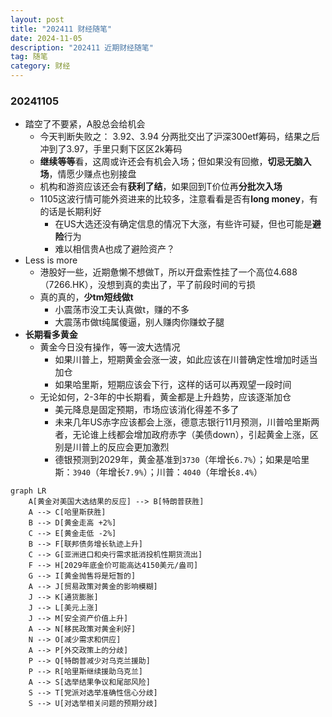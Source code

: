 ```yaml
---
layout: post
title: "202411 财经随笔"
date: 2024-11-05
description: "202411 近期财经随笔"
tag: 随笔
category: 财经
---
```



### 20241105
+ 踏空了不要紧，A股总会给机会
    - 今天判断失败之： 3.92、3.94 分两批交出了沪深300etf筹码，结果之后冲到了3.97，手里只剩下区区2k筹码
    - **继续等等**看，这周或许还会有机会入场；但如果没有回撤，**切忌无脑入场**，情愿少赚点也别接盘
    - 机构和游资应该还会有**获利了结**，如果回到T价位再**分批次入场**
    - 1105这波行情可能外资进来的比较多，注意看看是否有**long money**，有的话是长期利好
        * 在US大选还没有确定信息的情况下大涨，有些许可疑，但也可能是**避险**行为
        * 难以相信贵A也成了避险资产？
+ Less is more
    - 港股好一些，近期惫懒不想做T，所以开盘索性挂了一个高位4.688（7266.HK），没想到真的卖出了，平了前段时间的亏损
    - 真的真的，**少tm短线做t**
        * 小震荡市没工夫认真做t，赚的不多
        * 大震荡市做t纯属傻逼，别人赚肉你赚蚊子腿
+ **长期看多黄金**
    - 黄金今日没有操作，等一波大选情况
        * 如果川普上，短期黄金会涨一波，如此应该在川普确定性增加时适当加仓
        * 如果哈里斯，短期应该会下行，这样的话可以再观望一段时间
    - 无论如何，2-3年的中长期看，黄金都是上升趋势，应该逐渐加仓
        * 美元降息是固定预期，市场应该消化得差不多了
        * 未来几年US赤字应该都会上涨，德意志银行11月预测，川普哈里斯两者，无论谁上线都会增加政府赤字（美债down），引起黄金上涨，区别是川普上的反应会更加激烈
        * 德银预测到2029年，黄金基准到`3730`（年增长`6.7%`）；如果是哈里斯：`3940`（年增长`7.9%`）；川普：`4040`（年增长`8.4%`）
```mermaid
graph LR
    A[黄金对美国大选结果的反应] --> B[特朗普获胜]
    A --> C[哈里斯获胜]
    B --> D[黄金走高 +2%]
    C --> E[黄金走低 -2%]
    B --> F[联邦债务增长轨迹上升]
    C --> G[亚洲进口和央行需求抵消投机性期货流出]
    F --> H[2029年底金价可能高达4150美元/盎司]
    G --> I[黄金抛售将是短暂的]
    A --> J[贸易政策对黄金的影响模糊]
    J --> K[通货膨胀]
    J --> L[美元上涨]
    J --> M[安全资产价值上升]
    A --> N[移民政策对黄金利好]
    N --> O[减少需求和供应]
    A --> P[外交政策上的分歧]
    P --> Q[特朗普减少对乌克兰援助]
    P --> R[哈里斯继续援助乌克兰]
    A --> S[选举结果争议和尾部风险]
    S --> T[党派对选举准确性信心分歧]
    S --> U[对选举相关问题的预期分歧]
```
